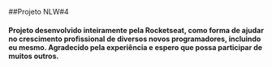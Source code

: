 ##Projeto NLW#4

#### Projeto desenvolvido inteiramente pela Rocketseat, como forma de ajudar no crescimento profissional de diversos novos programadores, incluindo eu mesmo. Agradecido pela experiência e espero que possa participar de muitos outros.
